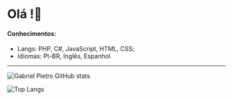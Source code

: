 <h1>Olá !👋</h1>
<h4>Conhecimentos:</h4> 
<ul>
  <li>Langs: PHP, C#, JavaScript, HTML, CSS;</li>
  <li>Idiomas: Pt-BR, Inglês, Espanhol</li>
</ul>
<hr></hr>

![Gabriel Pietro GitHub stats](https://github-readme-stats.vercel.app/api?username=dev-pietro&hide=contribs,prs&show_icons=true&theme=github_dark)

![Top Langs](https://github-readme-stats.vercel.app/api/top-langs/?username=dev-pietro&layout=compact&theme=github_dark)



<!---
Gowtch/Gowtch is a ✨ special ✨ repository because its `README.md` (this file) appears on your GitHub profile.
You can click the Preview link to take a look at your changes.
--->

